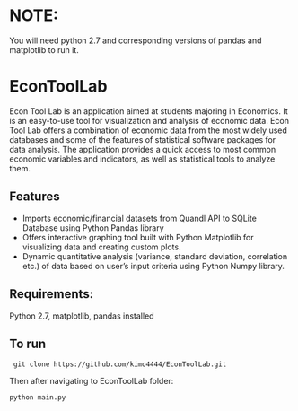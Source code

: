 # NOTE: 
You will need python 2.7 and corresponding versions of pandas and matplotlib to run it.
# EconToolLab

Econ Tool Lab is an application aimed at students majoring in Economics. 
It is an easy-to-use tool for visualization and analysis of economic data.
Econ Tool Lab offers a  combination of economic data from the most widely 
used databases and some of the features of statistical software packages for data analysis. 
The application provides a quick access to most common economic
variables and indicators, as well as statistical tools to analyze them.

## Features

  * Imports economic/financial datasets from Quandl API to SQLite Database using Python Pandas library
  * Offers interactive graphing tool built with Python Matplotlib for visualizing data and creating custom plots.
  * Dynamic quantitative analysis (variance, standard deviation, correlation etc.) of data based on user’s input criteria using Python Numpy library. 
  
## Requirements:
Python 2.7, matplotlib, pandas installed
  
## To run
```
 git clone https://github.com/kimo4444/EconToolLab.git
```
Then after navigating to EconToolLab folder:

```
python main.py
```
